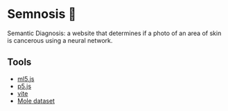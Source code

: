 # Semnosis 💊
Semantic Diagnosis: a website that determines if a photo of an area of skin is cancerous using a neural network.

## Tools

* [ml5.js](https://ml5js.org/)
* [p5.js](https://p5js.org/)
* [vite](https://vitejs.dev/)
* [Mole dataset](https://www.kaggle.com/datasets/fanconic/skin-cancer-malignant-vs-benign)